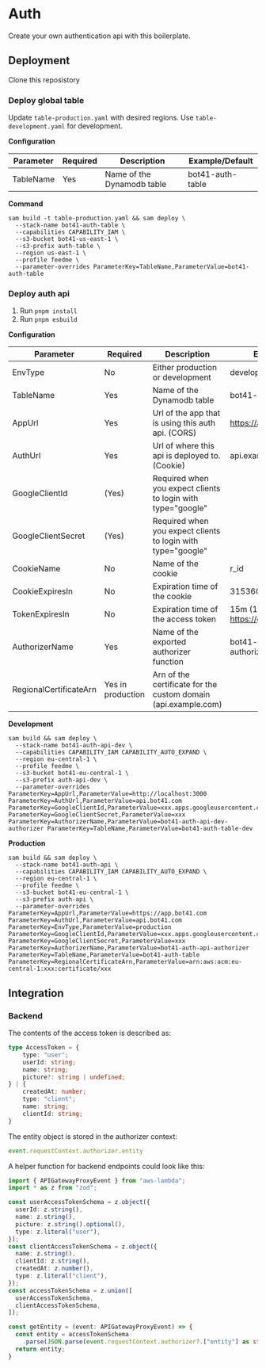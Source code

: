 # Auth

Create your own authentication api with this boilerplate.

## Deployment

Clone this reposistory

### Deploy global table

Update `table-production.yaml` with desired regions. Use `table-development.yaml` for development.

**Configuration**

| Parameter | Required | Description | Example/Default |
| --- | --- | --- | --- |
| TableName | Yes | Name of the Dynamodb table | bot41-auth-table |

**Command**

```
sam build -t table-production.yaml && sam deploy \
  --stack-name bot41-auth-table \
  --capabilities CAPABILITY_IAM \
  --s3-bucket bot41-us-east-1 \
  --s3-prefix auth-table \
  --region us-east-1 \
  --profile feedme \
  --parameter-overrides ParameterKey=TableName,ParameterValue=bot41-auth-table
```

### Deploy auth api

1. Run `pnpm install`
2. Run `pnpm esbuild`

**Configuration**

| Parameter | Required | Description | Example/Default |
| --- | --- | --- | --- |
| EnvType | No | Either production or development | development |
| TableName | Yes | Name of the Dynamodb table | bot41-auth-table |
| AppUrl | Yes | Url of the app that is using this auth api. (CORS) | https://app.example.com |
| AuthUrl | Yes | Url of where this api is deployed to. (Cookie) | api.example.com |
| GoogleClientId | (Yes) | Required when you expect clients to login with type="google" | |
| GoogleClientSecret | (Yes) | Required when you expect clients to login with type="google" | |
| CookieName | No | Name of the cookie | r_id |
| CookieExpiresIn | No | Expiration time of the cookie | 315360000 (10 years) |
| TokenExpiresIn | No | Expiration time of the access token | 15m (15 minutes; https://github.com/vercel/ms) |
| AuthorizerName | Yes | Name of the exported authorizer function | bot41-auth-api-dev-authorizer |
| RegionalCertificateArn | Yes in production | Arn of the certificate for the custom domain (api.example.com) |  |

**Development**

```
sam build && sam deploy \
  --stack-name bot41-auth-api-dev \
  --capabilities CAPABILITY_IAM CAPABILITY_AUTO_EXPAND \
  --region eu-central-1 \
  --profile feedme \
  --s3-bucket bot41-eu-central-1 \
  --s3-prefix auth-api-dev \
  --parameter-overrides ParameterKey=AppUrl,ParameterValue=http://localhost:3000 ParameterKey=AuthUrl,ParameterValue=api.bot41.com ParameterKey=GoogleClientId,ParameterValue=xxx.apps.googleusercontent.com ParameterKey=GoogleClientSecret,ParameterValue=xxx ParameterKey=AuthorizerName,ParameterValue=bot41-auth-api-dev-authorizer ParameterKey=TableName,ParameterValue=bot41-auth-table-dev
```

**Production**

```
sam build && sam deploy \
  --stack-name bot41-auth-api \
  --capabilities CAPABILITY_IAM CAPABILITY_AUTO_EXPAND \
  --region eu-central-1 \
  --profile feedme \
  --s3-bucket bot41-eu-central-1 \
  --s3-prefix auth-api \
  --parameter-overrides ParameterKey=AppUrl,ParameterValue=https://app.bot41.com ParameterKey=AuthUrl,ParameterValue=api.bot41.com ParameterKey=EnvType,ParameterValue=production ParameterKey=GoogleClientId,ParameterValue=xxx.apps.googleusercontent.com ParameterKey=GoogleClientSecret,ParameterValue=xxx ParameterKey=AuthorizerName,ParameterValue=bot41-auth-api-authorizer  ParameterKey=TableName,ParameterValue=bot41-auth-table ParameterKey=RegionalCertificateArn,ParameterValue=arn:aws:acm:eu-central-1:xxx:certificate/xxx
```

## Integration

### Backend

The contents of the access token is described as:

```typescript
type AccessToken = {
    type: "user";
    userId: string;
    name: string;
    picture?: string | undefined;
} | {
    createdAt: number;
    type: "client";
    name: string;
    clientId: string;
}
```

The entity object is stored in the authorizer context:

```typescript
event.requestContext.authorizer.entity
```

A helper function for backend endpoints could look like this:

```typescript
import { APIGatewayProxyEvent } from "aws-lambda";
import * as z from "zod";

const userAccessTokenSchema = z.object({
  userId: z.string(),
  name: z.string(),
  picture: z.string().optional(),
  type: z.literal("user"),
});
const clientAccessTokenSchema = z.object({
  name: z.string(),
  clientId: z.string(),
  createdAt: z.number(),
  type: z.literal("client"),
});
const accessTokenSchema = z.union([
  userAccessTokenSchema,
  clientAccessTokenSchema,
]);

const getEntity = (event: APIGatewayProxyEvent) => {
  const entity = accessTokenSchema
    .parse(JSON.parse(event.requestContext.authorizer?.["entity"] as string));
  return entity;
}
```